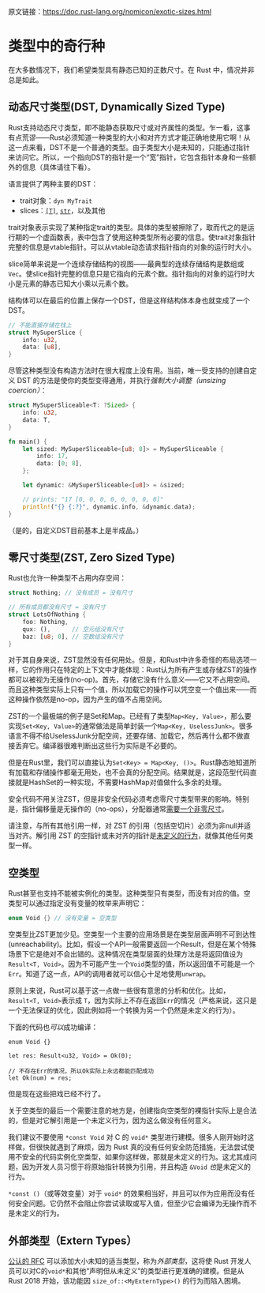 原文链接：<https://doc.rust-lang.org/nomicon/exotic-sizes.html>

# 类型中的奇行种

在大多数情况下，我们希望类型具有静态已知的正数尺寸。在 Rust 中，情况并非总是如此。

## 动态尺寸类型(DST, Dynamically Sized Type)

Rust支持动态尺寸类型，即不能静态获取尺寸或对齐属性的类型。乍一看，这事有点荒谬——Rust必须知道一种类型的大小和对齐方式才能正确地使用它啊！从这一点来看，DST不是一个普通的类型。由于类型大小是未知的，只能通过指针来访问它。所以，一个指向DST的指针是一个“宽”指针，它包含指针本身和一些额外的信息（具体请往下看）。

语言提供了两种主要的DST：

* trait对象：`dyn MyTrait`
* slices：[`[T]`][slice], [`str`]，以及其他

trait对象表示实现了某种指定trait的类型。具体的类型被擦除了，取而代之的是运行期的一个虚函数表，表中包含了使用这种类型所有必要的信息。使trait对象指针完整的信息是vtable指针。可以从vtable动态请求指针指向的对象的运行时大小。

slice简单来说是一个连续存储结构的视图——最典型的连续存储结构是数组或`Vec`。使slice指针完整的信息只是它指向的元素个数。指针指向的对象的运行时大小是元素的静态已知大小乘以元素个数。

结构体可以在最后的位置上保存一个DST，但是这样结构体本身也就变成了一个DST。

```rust
// 不能直接存储在栈上
struct MySuperSlice {
    info: u32,
    data: [u8],
}
```

尽管这种类型没有构造方法时在很大程度上没有用。当前，唯一受支持的创建自定义 DST 的方法是使你的类型变得通用，并执行*强制大小调整（unsizing coercion）*：

```rust
struct MySuperSliceable<T: ?Sized> {
    info: u32,
    data: T,
}

fn main() {
    let sized: MySuperSliceable<[u8; 8]> = MySuperSliceable {
        info: 17,
        data: [0; 8],
    };

    let dynamic: &MySuperSliceable<[u8]> = &sized;

    // prints: "17 [0, 0, 0, 0, 0, 0, 0, 0]"
    println!("{} {:?}", dynamic.info, &dynamic.data);
}
```

（是的，自定义DST目前基本上是半成品。）

## 零尺寸类型(ZST, Zero Sized Type)

Rust也允许一种类型不占用内存空间：

```rust
struct Nothing; // 没有成员 = 没有尺寸

// 所有成员都没有尺寸 = 没有尺寸
struct LotsOfNothing {
    foo: Nothing,
    qux: (),      // 空元组没有尺寸
    baz: [u8; 0], // 空数组没有尺寸
}
```

对于其自身来说，ZST显然没有任何用处。但是，和Rust中许多奇怪的布局选项一样，它的作用只在特定的上下文中才能体现：Rust认为所有产生或存储ZST的操作都可以被视为无操作(no-op)。首先，存储它没有什么意义——它又不占用空间。而且这种类型实际上只有一个值，所以加载它的操作可以凭空变一个值出来——而这种操作依然是no-op，因为产生的值不占用空间。

ZST的一个最极端的例子是Set和Map。已经有了类型`Map<Key, Value>`，那么要实现`Set<Key, Value>`的通常做法是简单封装一个`Map<Key, UselessJunk>`。很多语言不得不给UselessJunk分配空间，还要存储、加载它，然后再什么都不做直接丢弃它。编译器很难判断出这些行为实际是不必要的。

但是在Rust里，我们可以直接认为`Set<Key> = Map<Key, ()>`。Rust静态地知道所有加载和存储操作都毫无用处，也不会真的分配空间。结果就是，这段范型代码直接就是HashSet的一种实现，不需要HashMap对值做什么多余的处理。

安全代码不用关注ZST，但是非安全代码必须考虑零尺寸类型带来的影响。特别是，指针偏移量是无操作的（no-ops），分配器通常[需要一个非零尺寸][alloc]。

请注意，与所有其他引用一样，对 ZST 的引用（包括空切片）必须为非null并适当对齐。解引用 ZST 的空指针或未对齐的指针是[未定义的行为][ub]，就像其他任何类型一样。

[alloc]: https://doc.rust-lang.org/std/alloc/trait.GlobalAlloc.html#tymethod.alloc
[ub]: what-unsafe-does.html

## 空类型

Rust甚至也支持不能被实例化的类型。这种类型只有类型，而没有对应的值。空类型可以通过指定没有变量的枚举来声明它：

```rust
enum Void {} // 没有变量 = 空类型
```

空类型比ZST更加少见。空类型一个主要的应用场景是在类型层面声明不可到达性(unreachability)。比如，假设一个API一般需要返回一个Result，但是在某个特殊场景下它是绝对不会出错的。这种情况在类型层面的处理方法是将返回值设为`Result<T, Void>`。因为不可能产生一个`Void`类型的值，所以返回值不可能是一个`Err`。知道了这一点，API的调用者就可以信心十足地使用`unwrap`。

原则上来说，Rust可以基于这一点做一些很有意思的分析和优化。比如，`Result<T, Void>`表示成 `T`，因为实际上不存在返回`Err`的情况（严格来说，这只是一个无法保证的优化，因此例如将一个转换为另一个仍然是未定义的行为）。

下面的代码也*可以*成功编译：

```rust,ignore
enum Void {}

let res: Result<u32, Void> = Ok(0);

// 不存在Err的情况，所以Ok实际上永远都能匹配成功
let Ok(num) = res;
```

但是现在这些把戏已经不行了。

关于空类型的最后一个需要注意的地方是，创建指向空类型的裸指针实际上是合法的，但是对它解引用是一个未定义行为，因为这么做没有任何意义。

我们建议不要使用 `*const Void` 对 C 的 `void*` 类型进行建模。很多人刚开始时这样做，但很快就遇到了麻烦，因为 Rust 真的没有任何安全防范措施，无法尝试使用不安全的代码实例化空类型，如果你这样做，那就是未定义的行为。这尤其成问题，因为开发人员习惯于将原始指针转换为引用，并且构造 `&Void` *也*是未定义的行为。

`*const ()`（或等效变量）对于 `void*` 的效果相当好，并且可以作为应用而没有任何安全问题。它仍然不会阻止你尝试读取或写入值，但至少它会编译为无操作而不是未定义的行为。

## 外部类型（Extern Types）

[公认的 RFC][extern-types] 可以添加大小未知的适当类型，称为*外部类型*，这将使 Rust 开发人员可以对C的`void*`和其他“声明但从未定义”的类型进行更准确的建模。但是从 Rust 2018 开始，该功能因 `size_of::<MyExternType>()` 的行为而陷入困境。

[extern-types]: https://github.com/rust-lang/rfcs/blob/master/text/1861-extern-types.md
[`str`]: ../std/primitive.str.html
[slice]: https://doc.rust-lang.org/std/primitive.slice.html
